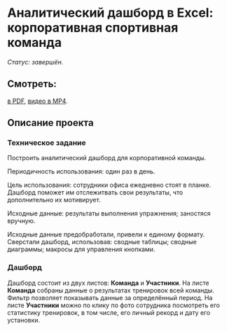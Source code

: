 # Аналитический дашборд в Excel: корпоративная спортивная команда
*Статус: завершён.*

## Смотреть:
[в PDF](https://github.com/niksan-da/Portfolio/blob/main/Dashbord_Sportteam/Dashbord_Sportteam.pdf),
[видео в MP4](https://github.com/niksan-da/Portfolio/blob/main/Dashbord_Sportteam/Dashbord_Sportteam.mp4).

## Описание проекта
### Техническое задание
Построить аналитический дашборд для корпоративной команды. 
 
Периодичность использования: один раз в день.
 
Цель использования: сотрудники офиса ежедневно стоят в планке. Дашборд поможет им отслежитвать свои результаты, что дополнительно их мотивирует.

Исходные данные: результаты выполнения упражнения; заностяся вручную.

Исходные данные предобработали, привели к единому формату.
Сверстали дашборд, использовав: сводные таблицы; сводные диаграммы; макросы для управления кнопками.

### Дашборд
Дашборд состоит из двух листов: **Команда** и **Участники**.
На листе **Команда** собраны данные о результатах тренировок всей команды. Фильтр позволяет показывать данные за определённый период.
На листе **Участники** можно по клику по фото сотрудника посмотреть его статистику тренировок, в том числе, его личный рекорд и дату его установки.
